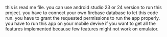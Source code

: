 this is read me file. 
you can use android studio 23 or 24 version to run this project.
you have to connect your own firebase database to let this code run.
you have to grant the requested permissions to run the app properly.
you have to run this app on your mobile devive if you want to get all the features implemented because few features might not work on emulator.

